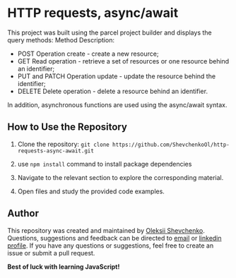 # HTTP requests, async/await
This project was built using the parcel project builder and displays the query methods:
Method Description:
 - POST Operation create - create a new resource;
 - GET Read operation - retrieve a set of resources or one resource behind an identifier;
 - PUT and PATCH Operation update - update the resource behind the identifier;
 - DELETE Delete operation - delete a resource behind an identifier.

In addition, asynchronous functions are used using the async/await syntax.

## How to Use the Repository

1. Clone the repository: `git clone https://github.com/ShevchenkoOl/http-requests-async-await.git`

2. use ```npm install``` command to install package dependencies

3. Navigate to the relevant section to explore the corresponding material.

4. Open files and study the provided code examples.

## Author
This repository was created and maintained by [Oleksii Shevchenko](https://shevchenkool.github.io/portfolio/). Questions, suggestions and feedback can be directed to [email](uzlabini@gmail.com) or [linkedin profile](linkedin.com/in/oleksii-shevchenko-535ab61b8).
If you have any questions or suggestions, feel free to create an issue or submit a pull request.

**Best of luck with learning JavaScript!**
